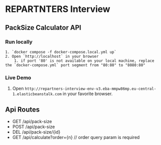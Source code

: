 # REPARTNTERS Interview

## PackSize Calculator API

### Run locally
    1. `docker compose -f docker-compose.local.yml up`
    2. Open `http://localhost` in your browser
        1. if port '80' is not available on your local machine, replace the `docker-compose.yml` port segment from "80:80" to "8080:80"

### Live Demo
1. Open `http://repartners-interview-env-v3.eba-mmpw86mp.eu-central-1.elasticbeanstalk.com` in your favorite browser.

## Api Routes
- GET   /api/pack-size
- POST  /api/pack-size
- DEL   /api/pack-size/{id}
- GET   /api/calculate?order={n} // order query param is required
